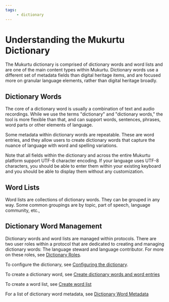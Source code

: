 ```yaml
---
tags:
     - dictionary
---
```


# Understanding the Mukurtu Dictionary

The Mukurtu dictionary is comprised of dictionary words and word lists and are one of the main content types within Mukurtu. Dictionary words use a different set of metadata fields than digital heritage items, and are focused more on granular language elements, rather than digital heritage broadly. 

## Dictionary Words
The core of a dictionary word is usually a combination of text and audio recordings. While we use the terms "dictionary" and "dictionary words," the tool is more flexible than that, and can support words, sentences, phrases, word parts or other elements of language. 

Some metadata within dictionary words are repeatable. These are word entries, and they allow users to create dictionary words that capture the nuance of language with word and spelling variations.

Note that all fields within the dictionary and across the entire Mukurtu platform support UTF-8 character encoding. If your language uses UTF-8 characters, you should be able to enter them within your existing keyboard and you should be able to display them without any customization.

## Word Lists
Word lists are collections of dictionary words. They can be grouped in any way. Some common groupings are by topic, part of speech, language community, etc., 

## Dictionary Word Management
Dictionary words and word lists are managed within protocols. There are two user roles within a protocol that are dedicated to creating and managing dictionary words: The language steward and language contributor. For more on these roles, see [Dictionary Roles](DictionaryRoles.md).

To configure the dictionary, see [Configuring the dictionary](ConfiguringTheDictionary.md).

To create a dictionary word, see [Create dictionary words and word entries](CreateDictionaryWordsAndWordEntries.md)

To create a word list, see [Create word list](CreateAWordList.md)

For a list of dictionary word metadata, see [Dictionary Word Metadata](DictionaryWordMetadata.md)
